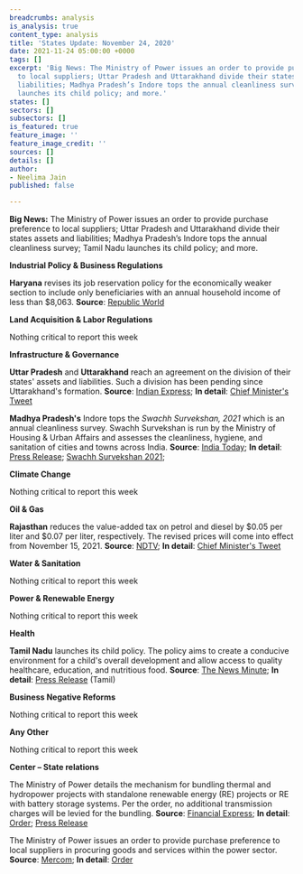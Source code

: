 ```yaml
---
breadcrumbs: analysis
is_analysis: true
content_type: analysis
title: 'States Update: November 24, 2020'
date: 2021-11-24 05:00:00 +0000
tags: []
excerpt: 'Big News: The Ministry of Power issues an order to provide purchase preference
  to local suppliers; Uttar Pradesh and Uttarakhand divide their states assets and
  liabilities; Madhya Pradesh’s Indore tops the annual cleanliness survey; Tamil Nadu
  launches its child policy; and more.'
states: []
sectors: []
subsectors: []
is_featured: true
feature_image: ''
feature_image_credit: ''
sources: []
details: []
author:
- Neelima Jain
published: false

---
```

**Big News:** The Ministry of Power issues an order to provide purchase preference to local suppliers; Uttar Pradesh and Uttarakhand divide their states assets and liabilities; Madhya Pradesh’s Indore tops the annual cleanliness survey; Tamil Nadu launches its child policy; and more.

**Industrial Policy & Business Regulations**

**Haryana** revises its job reservation policy for the economically weaker section to include only beneficiaries with an annual household income of less than $8,063. **Source**: [Republic World](https://www.republicworld.com/india-news/general-news/haryana-govt-amends-reservation-quota-income-limit-reduced-to-rs-6-lakhs-for-ews.html)

**Land Acquisition & Labor Regulations**

Nothing critical to report this week

**Infrastructure & Governance**

**Uttar Pradesh** and **Uttarakhand** reach an agreement on the division of their states' assets and liabilities. Such a division has been pending since Uttarakhand's formation. **Source**: [Indian Express](https://indianexpress.com/article/cities/lucknow/up-uttarakhand-govts-reach-consensus-7630285/); **In detail**: [Chief Minister's Tweet](https://twitter.com/pushkardhami/status/1461298369545003011?s=20)

**Madhya Pradesh's** Indore tops the _Swachh Survekshan, 2021_ which is an annual cleanliness survey. Swachh Survekshan is run by the Ministry of Housing & Urban Affairs and assesses the cleanliness, hygiene, and sanitation of cities and towns across India. **Source**: [India Today](https://www.indiatoday.in/cities/indore/story/indore-india-cleanest-city-fifth-time-row-surat-1878878-2021-11-20); **In detail**: [Press Release](https://pib.gov.in/PressReleasePage.aspx?PRID=1773458); [Swachh Survekshan 2021](https://www.ss2021.in/#/home);

**Climate Change**

Nothing critical to report this week

**Oil & Gas**

**Rajasthan** reduces the value-added tax on petrol and diesel by $0.05 per liter and $0.07 per liter, respectively. The revised prices will come into effect from November 15, 2021. **Source**: [NDTV](https://www.ndtv.com/india-news/rajasthan-to-cut-vat-on-fuel-petrol-to-get-cheaper-by-rs-4-diesel-by-rs-5-2613496); **In detail**: [Chief Minister's Tweet](https://twitter.com/ashokgehlot51/status/1460640516811358210?)

**Water & Sanitation**

Nothing critical to report this week

**Power & Renewable Energy**

Nothing critical to report this week

**Health**

**Tamil Nadu** launches its child policy. The policy aims to create a conducive environment for a child's overall development and allow access to quality healthcare, education, and nutritious food. **Source**: [The News Minute](https://www.thenewsminute.com/article/cm-stalin-announces-tamil-nadu-state-child-policy-157852); **In detail**: [Press Release](https://cms.tn.gov.in/sites/default/files/press_release/pr201121d.jpg) (Tamil)

**Business Negative Reforms**

Nothing critical to report this week

**Any Other**

Nothing critical to report this week

**Center – State relations**

The Ministry of Power details the mechanism for bundling thermal and hydropower projects with standalone renewable energy (RE) projects or RE with battery storage systems. Per the order, no additional transmission charges will be levied for the bundling. **Source**: [Financial Express](https://www.financialexpress.com/economy/govt-amends-norms-power-producers-can-replace-thermal-power-with-renewables-under-existing-ppas/2370484/); **In detail**: [Order](https://powermin.gov.in/sites/default/files/webform/notices/Scheme_for_Flexibility_in_Generation_and_Scheduling_of_Thermal_Hydro_Power_Stations_through_bundling_with_Renewable_Energy_and_Storage_Power.pdf); [Press Release](https://pib.gov.in/PressReleasePage.aspx?PRID=1772347)

The Ministry of Power issues an order to provide purchase preference to local suppliers in procuring goods and services within the power sector. **Source**: [Mercom](https://mercomindia.com/government-purchase-preference-local-manufacturers/); **In detail**: [Order](https://powermin.gov.in/sites/default/files/webform/notices/MoP_PPP_MII_Order_dated_16th_Nov_2021.pdf)